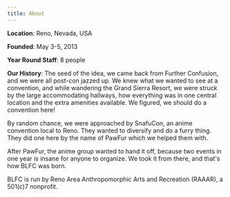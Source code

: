 ```yaml
---
title: About
---
```


**Location**: Reno, Nevada, USA

**Founded**: May 3-5, 2013

**Year Round Staff**: 8 people

**Our History**: The seed of the idea, we came back from Further Confusion, and we were all post-con jazzed up. We knew what we wanted to see at a convention, and while wandering the Grand Sierra Resort, we were struck by the large accommodating hallways, how everything was in one central location and the extra amenities available. We figured, we should do a convention here!

By random chance, we were approached by SnafuCon, an anime convention local to Reno. They wanted to diversify and do a furry thing. They did one here by the name of PawFur which we helped them with.

After PawFur, the anime group wanted to hand it off, because two events in one year is insane for anyone to organize. We took it from there, and that's how BLFC was born.

BLFC is run by Reno Area Anthropomorphic Arts and Recreation (RAAAR), a 501(c)7 nonprofit.

